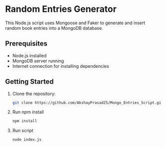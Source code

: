 # Random Entries Generator

This Node.js script uses Mongoose and Faker to generate and insert random book entries into a MongoDB database.

## Prerequisites

- Node.js installed
- MongoDB server running
- Internet connection for installing dependencies

## Getting Started

1. Clone the repository:

   ```bash
   git clone https://github.com/AkshayPrasad25/Mongo_Entries_Script.git

2. Run npm install
   
   ```bash
   npm install

3. Run script

   ```bash
   node index.js
